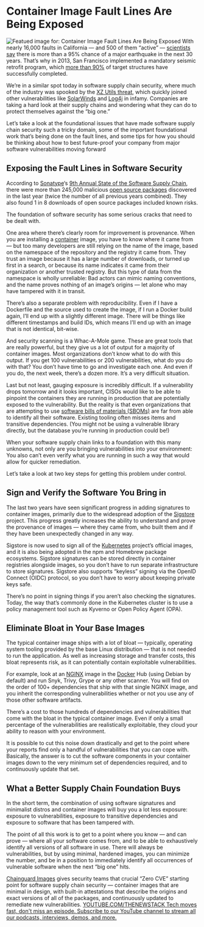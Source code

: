 # Container Image Fault Lines Are Being Exposed
![Featued image for: Container Image Fault Lines Are Being Exposed](https://cdn.thenewstack.io/media/2024/07/358d615b-container-images-fault-lines-exposed-1024x576.jpg)
With nearly 16,000 faults in California — and 500 of them “active” — [scientists say](https://www.californiaresidentialmitigationprogram.com/resources/blog/california-earthquake-probabilities) there is more than a 95% chance of a major earthquake in the next 30 years. That’s why in 2013, San Francisco implemented a mandatory seismic retrofit program, which [more than 90%](https://www.nbcbayarea.com/investigations/soft-story-retrofits-in-san-francisco/3267556/) of target structures have successfully completed.

We’re in a similar spot today in software supply chain security, where much of the industry was spooked by the [XZ Utils threat](https://www.chainguard.dev/unchained/if-xzs-backdoors-are-inevitable-how-do-we-stay-secure-the-answer-is-move-faster), which quickly joined other vulnerabilities like [SolarWinds](https://thenewstack.io/lessons-learned-from-2021-software-supply-chain-attacks/) and [Log4j](https://thenewstack.io/one-year-of-log4j/) in infamy. Companies are taking a hard look at their supply chains and wondering what they can do to protect themselves against the “big one.”

Let’s take a look at the foundational issues that have made software supply chain security such a tricky domain, some of the important foundational work that’s being done on the fault lines, and some tips for how you should be thinking about how to best future-proof your company from major software vulnerabilities moving forward

## Exposing the Fault Lines in Software Security
According to [Sonatype](https://www.sonatype.com/?utm_content=inline+mention)‘s [9th Annual State of the Software Supply Chain](https://www.sonatype.com/state-of-the-software-supply-chain/Introduction), there were more than 245,000 malicious [open source packages](https://thenewstack.io/do-open-source-obligations-change-with-packaging-ecosystems/) discovered in the last year (twice the number of all previous years combined). They also found 1 in 8 downloads of open source packages included known risks.

The foundation of software security has some serious cracks that need to be dealt with.

One area where there’s clearly room for improvement is provenance. When you are installing a [container](https://thenewstack.io/containers/) image, you have to know where it came from — but too many developers are still relying on the name of the image, based on the namespace of the repository and the registry it came from. They trust an image because it has a large number of downloads, or turned up first in a search, or because its name indicates it came from their organization or another trusted registry. But this type of data from the namespace is wholly unreliable: Bad actors can mimic naming conventions, and the name proves nothing of an image’s origins — let alone who may have tampered with it in transit.

There’s also a separate problem with reproducibility. Even if I have a Dockerfile and the source used to create the image, if I run a Docker build again, I’ll end up with a slightly different image. There will be things like different timestamps and build IDs, which means I’ll end up with an image that is not identical, bit-wise.

And security scanning is a Whac-A-Mole game. These are great tools that are really powerful, but they give us a lot of output for a majority of container images. Most organizations don’t know what to do with this output. If you get 100 vulnerabilities or 200 vulnerabilities, what do you do with that? You don’t have time to go and investigate each one. And even if you do, the next week, there’s a dozen more. It’s a very difficult situation.

Last but not least, gauging exposure is incredibly difficult. If a vulnerability drops tomorrow and it looks important, CISOs would like to be able to pinpoint the containers they are running in production that are potentially exposed to the vulnerability. But the reality is that even organizations that are attempting to use [software bills of materials (SBOMs)](https://thenewstack.io/a-good-sbom-is-hard-to-find/) are far from able to identify all their software. Existing tooling often misses items and transitive dependencies. (You might not be using a vulnerable library directly, but the database you’re running in production could be!)

When your software supply chain links to a foundation with this many unknowns, not only are you bringing vulnerabilities into your environment: You also can’t even verify what you are running in such a way that would allow for quicker remediation.

Let’s take a look at two key steps for getting this problem under control.

## Sign and Verify the Software You Bring in
The last two years have seen significant progress in adding signatures to container images, primarily due to the widespread adoption of the [Sigstore](https://www.sigstore.dev/) project. This progress greatly increases the ability to understand and prove the provenance of images — where they came from, who built them and if they have been unexpectedly changed in any way.

Sigstore is now used to sign all of the [Kubernetes](https://roadmap.sh/kubernetes) project’s official images, and it is also being adopted in the npm and Homebrew package ecosystems. Sigstore signatures can be stored directly in container registries alongside images, so you don’t have to run separate infrastructure to store signatures. Sigstore also supports “keyless” signing via the OpenID Connect (OIDC) protocol, so you don’t have to worry about keeping private keys safe.

There’s no point in signing things if you aren’t also checking the signatures. Today, the way that’s commonly done in the Kubernetes cluster is to use a policy management tool such as Kyverno or Open Policy Agent (OPA).

## Eliminate Bloat in Your Base Images
The typical container image ships with a lot of bloat — typically, operating system tooling provided by the base Linux distribution — that is not needed to run the application. As well as increasing storage and transfer costs, this bloat represents risk, as it can potentially contain exploitable vulnerabilities.

For example, look at an [NGINX](https://www.nginx.com?utm_content=inline+mention) image in the [Docker](https://www.docker.com/?utm_content=inline+mention) Hub (using Debian by default) and run Snyk, Trivy, Grype or any other scanner. You will find on the order of 100+ dependencies that ship with that single NGINX image, and you inherit the corresponding vulnerabilities whether or not you use any of those other software artifacts.

There’s a cost to those hundreds of dependencies and vulnerabilities that come with the bloat in the typical container image. Even if only a small percentage of the vulnerabilities are realistically exploitable, they cloud your ability to reason with your environment.

It is possible to cut this noise down drastically and get to the point where your reports find only a handful of vulnerabilities that you can cope with. Basically, the answer is to cut the software components in your container images down to the very minimum set of dependencies required, and to continuously update that set.

## What a Better Supply Chain Foundation Buys
In the short term, the combination of using software signatures and minimalist distros and container images will buy you a lot less exposure: exposure to vulnerabilities, exposure to transitive dependencies and exposure to software that has been tampered with.

The point of all this work is to get to a point where you know — and can prove — where all your software comes from, and to be able to exhaustively identify all versions of all software in use. There will always be vulnerabilities, but by using minimal, hardened images, you can minimize the number, and be in a position to immediately identify all occurrences of vulnerable software when the next “big one” hits.

[Chainguard Images](https://www.chainguard.dev/chainguard-images) gives security teams that crucial “Zero CVE” starting point for software supply chain security — container images that are minimal in design, with built-in attestations that describe the origins and exact versions of all of the packages, and continuously updated to remediate new vulnerabilities.
[
YOUTUBE.COM/THENEWSTACK
Tech moves fast, don't miss an episode. Subscribe to our YouTube
channel to stream all our podcasts, interviews, demos, and more.
](https://youtube.com/thenewstack?sub_confirmation=1)